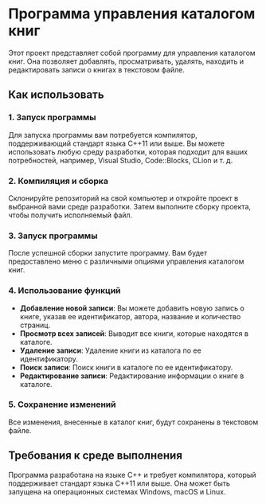 # Программа управления каталогом книг

Этот проект представляет собой программу для управления каталогом книг. Она позволяет добавлять, просматривать, удалять, находить и редактировать записи о книгах в текстовом файле.

## Как использовать

### 1. Запуск программы

Для запуска программы вам потребуется компилятор, поддерживающий стандарт языка C++11 или выше. Вы можете использовать любую среду разработки, которая подходит для ваших потребностей, например, Visual Studio, Code::Blocks, CLion и т. д.

### 2. Компиляция и сборка

Склонируйте репозиторий на свой компьютер и откройте проект в выбранной вами среде разработки. Затем выполните сборку проекта, чтобы получить исполняемый файл.

### 3. Запуск программы

После успешной сборки запустите программу. Вам будет предоставлено меню с различными опциями управления каталогом книг.

### 4. Использование функций

- **Добавление новой записи**: Вы можете добавить новую запись о книге, указав ее идентификатор, автора, название и количество страниц.
- **Просмотр всех записей**: Выводит все книги, которые находятся в каталоге.
- **Удаление записи**: Удаление книги из каталога по ее идентификатору.
- **Поиск записи**: Поиск книги в каталоге по ее идентификатору.
- **Редактирование записи**: Редактирование информации о книге в каталоге.

### 5. Сохранение изменений

Все изменения, внесенные в каталог книг, будут сохранены в текстовом файле.

## Требования к среде выполнения

Программа разработана на языке C++ и требует компилятора, который поддерживает стандарт языка C++11 или выше. Она может быть запущена на операционных системах Windows, macOS и Linux.

